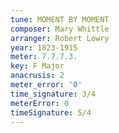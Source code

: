 ```yaml
---
tune: MOMENT BY MOMENT
composer: Mary Whittle
arranger: Robert Lowry
year: 1823-1915
meter: 7.7.7.3.
key: F Major
anacrusis: 2
meter_error: '0'
time_signature: 3/4
meterError: 0
timeSignature: 5/4
---
```

